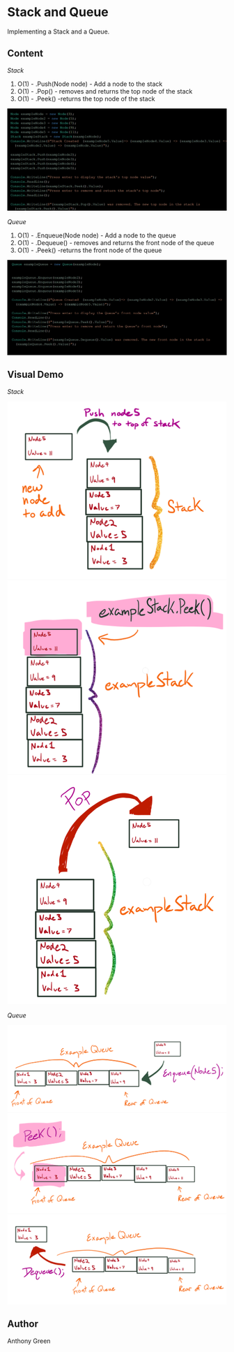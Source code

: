 # Stack and Queue

Implementing a Stack and a Queue. 

## Content 
*Stack*

1. O(1) - .Push(Node node) - Add a node to the stack
2. O(1) - .Pop() - removes and returns the top node of the stack
3. O(1) - .Peek() -returns the top node of the stack

![Stack Example Code](https://github.com/cascadianrebel/data-structures-and-algorithms/blob/master/DataStructures/Assets/StackCode.PNG)

*Queue*

1. O(1) - .Enqueue(Node node) - Add a node to the queue
2. O(1) - .Dequeue() - removes and returns the front node of the queue
3. O(1) - .Peek() -returns the front node of the queue

![Queue Example Code](https://github.com/cascadianrebel/data-structures-and-algorithms/blob/master/DataStructures/Assets/QueueCode.PNG)

## Visual Demo
*Stack*

![Push](https://github.com/cascadianrebel/data-structures-and-algorithms/blob/master/DataStructures/Assets/PushStack.PNG)
![Peek](https://github.com/cascadianrebel/data-structures-and-algorithms/blob/master/DataStructures/Assets/StackPeek.PNG)
![Pop](https://github.com/cascadianrebel/data-structures-and-algorithms/blob/master/DataStructures/Assets/PopStack.PNG)


*Queue*

![Enqueue](https://github.com/cascadianrebel/data-structures-and-algorithms/blob/master/DataStructures/Assets/Enqueue.PNG)
![Peek](https://github.com/cascadianrebel/data-structures-and-algorithms/blob/master/DataStructures/Assets/QueuePeek.PNG)
![Dequeue](https://github.com/cascadianrebel/data-structures-and-algorithms/blob/master/DataStructures/Assets/Dequeue.PNG)



## Author
Anthony Green

